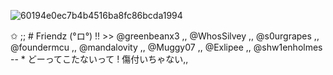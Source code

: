 ![60194e0ec7b4b4516ba8fc86bcda1994](https://github.com/user-attachments/assets/9810d36e-8e62-41a4-b7cc-8aa91f2eb6f4)

✩ ;; # Friendz (°ロ°) !! >> @greenbeanx3 ,, @WhosSilvey ,, @s0urgrapes ,, @foundermcu ,, @mandalovity ,, @Muggy07 ,, @Exlipee ,, @shw1enholmes
-- * どーってこたないって ! 傷付いちゃない,,
